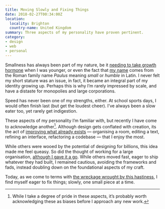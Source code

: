 ```yaml
---
title: Moving Slowly and Fixing Things
date: 2018-02-27T00:34:00Z
location:
  locality: Brighton
  country-name: United Kingdom
summary: Three aspects of my personality have proven pertinent.
category:
- design
- web
- personal
---
```

Smallness has always been part of my nature, be it [needing to take growth hormone][1] when I was younger, or even the fact that [my name][2] comes from the Roman family name *Paulus* meaning *small* or *humble* in Latin. I never felt my short stature was an issue, in fact, it became an integral part of my identity growing up. Perhaps this is why I’m rarely impressed by scale, and have a distaste for monopolies and large corporations.

Speed has never been one of my strengths, either. At school sports days, I would often finish last (but get the loudest cheer). I’ve always been a slow eater too, yet rarely get indigestion.

These aspects of my personality I’m familiar with, but recently I have come to acknowledge another[^1]. Although design gets conflated with creation, its the act of [improving what already exists][3] — organising a room, editing a text, refining an interface, refactoring a codebase — that I enjoy the most.

While others were wooed by the potential of designing for billions, this idea made me feel queasy. So did the thought of working for a large organisation, [although I gave it a go][4]. While others moved fast, eager to ship whatever they had built, I remained cautious, avoiding the frameworks and fads, instead doubling down on the foundational aspects of my craft.

Today, as we come to terms with [the wreckage wrought by this hastiness][5], I find myself eager to fix things; slowly, one small piece at a time.

[^1]: While I take a degree of pride in these aspects, it’s probably worth acknowledging these as biases before I approach any new work.

[1]: https://lloydyweb.paulrobertlloyd.com/blog/2005/08/a_tall_story
[2]: https://www.behindthename.com/name/paul
[3]: https://css-tricks.com/improving-accessibility-24-ways/
[4]: https://paulrobertlloyd.com/2015/01/changing_gears
[5]: https://medium.com/@monteiro/ac7289549017
